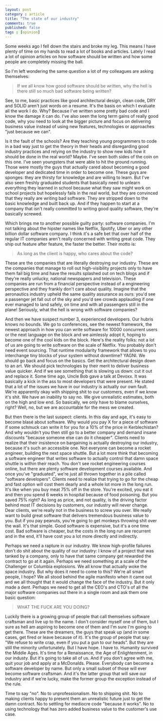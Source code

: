 ```yaml
---
layout: post
category : article
title: "The state of our industry"
comments: true
published: false
tags : [opinion]
---
```


Some weeks ago I fell down the stairs and broke my leg. This means I have plenty of time on my hands to read a lot of books and articles. Lately I read a lot of opinion articles on how software should be written and how some people are completely missing the ball.

So I'm left wondering the same question a lot of my colleagues are asking themselves: 

> If we all know how good software should be written, why the hell is there still so much bad software being written?

See, to me, basic practices like good architectural design, clean code, DRY and SOLID aren't just words on a resume. It's the basis on which I evaluate all the work I do. Why? Because I've written some pretty bad code and I know the damage it can do. I've also seen the long term gains of really good code, why you need to look at the bigger picture and focus on delivering business value instead of using new features, technologies or approaches "just because we can".

Is it the fault of the schools? Are they teaching young programmers to code in a bad way just to get the theory in their heads and disregarding good industry practices and relying on the industry to show new kids how it should be done in the real world? Maybe. I've seen both sides of the coin on this one. I've seen youngsters that were able to hit the ground running. Those were mostly the guys that actually cared about becoming a good developer and dedicated time in order to become one. These guys are sponges: they are thirsty for knowledge and are willing to learn. But I've also seen freshly graduated students that basically need to unlearn everything they learned in school because what they saw might work on school projects but hopelessly fails in the real world, but they are convinced that they really are writing bad software. They are stripped down to the basic knowledge and built back up. And if they happen to start at a company that isn't really committed to writing good quality software, they're basically screwed.

Which brings me to another possible guilty party: software companies. I'm not talking about the hipster names like Netflix, Spotify, Uber or any other billion dollar software company. I think it's a safe bet that over half of the regular IT companies aren't really concerned with writing great code. They ship out feature after feature, the faster the better. Their motto is: 

> As long as the client is happy, who cares about the code? 

These are the companies that are literally destroying our industry. These are the companies that manage to roll out high-visibility projects only to have them fail big time and have the results splashed out on tech blogs and if they're really unlucky, national newspapers and television. These companies are run from a financial perspective instead of a engineering perspective and they frankly don't care about quality. Imagine that the aeronautics industry upheld the same quality assurance as ours: you'd see a passenger jet fall out of the sky and you'd see crowds applauding if one ever managed to land safely, on time and with all passengers still in the plane! Seriously, what the hell is wrong with software companies?

And then we have suspect number 3, experienced developers. Our hubris knows no bounds. We go to conferences, see the newest framework, the newest approach in how you can write software for 10000 concurrent users or the next language on the block and we aimlessly adopt it, hoping to become one of the cool kids on the block. Here's the reality folks: not a lot of us are going to write software on the scale of Netflix. You probably don't need event sourcing. That runtime modularity framework that allows to you interchange tiny blocks of your system without downtime? YAGNI. We should go back and focus on the basics. Get the architectural design down to an art. We should pick technologies by their merit to deliver business value quicker. And if we see something that is slowing us down: cut it out and replace it.
Some time ago, Uncle Bob gave a talk at Devoxx. It was basically a kick in the ass to most developers that were present. He stated that a lot of the issues we have in our industry is actually our own fault. We're apparently okay with shipping shit to our customers, even if we know it's shit. We have an inability to say no. We give unrealistic estimates, both on the high and low end. So basically, we only have to blame ourselves, right? Well, no, but we are accountable for the mess we created.

But then there is the last suspect: clients. In this day and age, it's easy to become blasé about software. Why would you pay X for a piece of software if some schmuck can write it for you for a 10% of the price in Kerblechistan? And why wouldn't you then still go to a better company and demand insane discounts "because someone else can do it cheaper". Clients need to realize that their insistence on bargaining is actually destroying our industry, because it's such an accessible one. Not everyone can become a rocket engineer, building the next space shuttle. But a lot more think that becoming a software engineer that writes software to actually control that damn space shuttle is within their reach. You don't see rocket engineering courses online, but there are plenty software development courses available. And once you've "graduated", we're just all thrown together in a pile called "software developers". 
Clients need to realize that trying to go for the cheap and fast option will cost them dearly and a whole lot more in the long run. It's like when you buy meat 75% off in the store. You're excited, you eat it and then you spend 6 weeks in hospital because of food poisoning. But you saved 75% right? 
As long as price, and not quality, is the driving factor behind most IT decisions by customers, our industry will never change. Dear clients, we're really not in the business to screw you over. We really want to build great software that delivers tremendous business value to you. But if you pay peanuts, you're going to get monkeys throwing shit over the wall. It's that simple. Good software is expensive, but it's a one time cost. Bad software is cheaper, but the costs in the long run are recurrent and in the end, it'll have cost you a lot more directly and indirectly.

Perhaps we need a rapture in our industry. We know high-profile failures don't do shit about the quality of our industry: I know of a project that was tanked by a company, only to have that same company get rewarded the contract to go at it again. Perhaps we need something at a scale of the Challenger or Columbia explosions. We all know that actually woke the space industry. But why does it need to come to this? We're all smart people, I hope? We all stood behind the agile manifesto when it came out and we all thought that it would change the face of the industry. But it only made a dent. Perhaps we need to get all the CEO's and CTO's of all the major software companies out there in a single room and ask them one basic question:

> WHAT THE FUCK ARE YOU DOING?

Luckily there is a growing group of people that call themselves software craftsman and live up to the name. I don't consider myself one of them, but I sure as hell am aspiring to become one of them and I'm sure I'm going to get there. These are the dreamers, the guys that speak up (and in some cases, get fired or leave because of it). It's the group of people that say: "We refuse to write crap, even if you put a gun to our heads". But they are still the minority unfortunately. But I have hope. I have to. Humanity survived the Middle Ages. It's time for a Renaissance, the Age of Enlightenment, in our industy. But it's going to take all of us. And if you don't agree with me, quit your job and apply at a McDonalds. Please. Everybody can become a software developer by name. But only a small subset of those will ever become software craftsman. And it's the latter group that will save our industry and if we're lucky, make the former group the exception instead of the rule. 

Time to say "no". No to unprofessionalism. No to shipping shit. No to making clients happy to present them an unrealistic future just to get the damn contract. No to settling for mediocre code "because it works". No to using technology that has zero added business value to the customer's use case. 